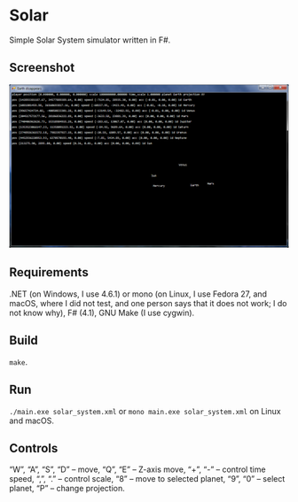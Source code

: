 # Solar

Simple Solar System simulator written in F#.

## Screenshot

![Screenshot](screenshot.png)

## Requirements

.NET (on Windows, I use 4.6.1) or mono (on Linux, I use Fedora 27, and macOS, where I did not test, and one person says that it does not work; I do not know why), F# (4.1), GNU Make (I use cygwin).

## Build

`make`.

## Run

`./main.exe solar_system.xml` or `mono main.exe solar_system.xml` on Linux and macOS.

## Controls

“W”, “A”, “S”, “D” – move, “Q”, “E” – Z-axis move, “+”, “-” – control time speed, “,”, “.” – control scale, “8” – move to selected planet, “9”, “0” – select planet, “P” – change projection.
